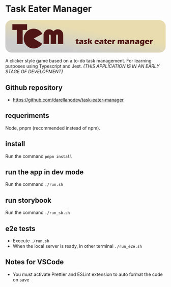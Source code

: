 # Task Eater Manager

![Task Eater Manager banner](https://github.com/darellanodev/task-eater-manager/blob/main/github_readme/banner.png?raw=true)

A clicker style game based on a to-do task management. For learning purposes using Typescript and Jest. _(THIS APPLICATION IS IN AN EARLY STAGE OF DEVELOPMENT)_

## Github repository

- <https://github.com/darellanodev/task-eater-manager>

## requeriments

Node, pnpm (recommended instead of npm).

## install

Run the command `pnpm install`

## run the app in dev mode

Run the command `./run.sh`

## run storybook

Run the command `./run_sb.sh`

## e2e tests

- Execute `./run.sh`
- When the local server is ready, in other terminal `./run_e2e.sh`

## Notes for VSCode

- You must activate Prettier and ESLint extension to auto format the code on save
